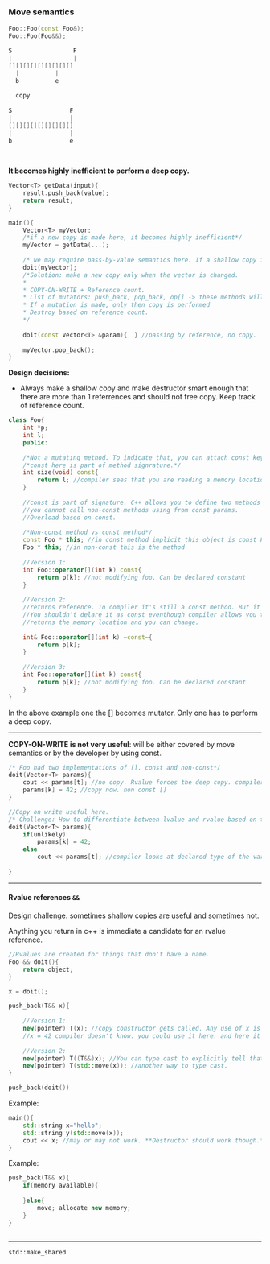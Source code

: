 ### Move semantics

```C++
Foo::Foo(const Foo&);
Foo::Foo(Foo&&);
```

```C++
S				  F	
|				  |
[][][][][][][][][]
  |			 |  
  b			 e
  
  copy
  
S				 F	
|				 |
[][][][][][][][][]
|				 |  
b				 e
  
  
```

**It becomes highly inefficient to perform a deep copy.**

```C++
Vector<T> getData(input){
	result.push_back(value);
	return result;
}

main(){
	Vector<T> myVector;
	/*if a new copy is made here, it becomes highly inefficient*/
	myVector = getData(...); 
	
	/* we may require pass-by-value semantics here. If a shallow copy is performed here, the original vector will be changed. */
	doit(myVector); 
	/*Solution: make a new copy only when the vector is changed. 
	*
	* COPY-ON-WRITE + Reference count. 
	* List of mutators: push_back, pop_back, op[] -> these methods will force deep copy.
	* If a mutation is made, only then copy is performed					
	* Destroy based on reference count.
	*/
	
	doit(const Vector<T> &param){  } //passing by reference, no copy.
	
	myVector.pop_back();
}
```

**Design decisions:**

* Always make a shallow copy and make destructor smart enough that there are more than 1 referrences and should not free copy. Keep track of reference count.

```C++
class Foo{
	int *p;
	int l;
	public:
	
	/*Not a mutating method. To indicate that, you can attach const keyword*/
	/*const here is part of method signrature.*/
	int size(void) const{
		return l; //compiler sees that you are reading a memory location.
	}
	
	//const is part of signature. C++ allows you to define two methods with const and without const
	//you cannot call non-const methods using from const params.
	//Overload based on const.
	
	/*Non-const method vs const method*/
	const Foo * this; //in const method implicit this object is const Foo
	Foo * this; //in non-const this is the method
	
	//Version 1:
	int Foo::operator[](int k) const{
		return p[k]; //not modifying foo. Can be declared constant
	}
	
	//Version 2:
	//returns reference. To compiler it's still a const method. But it is returning refernce and could be modified.
	//You shouldn't delare it as const eventhough compiler allows you to.
	//returns the memory location and you can change.
	
	int& Foo::operator[](int k) ~const~{
		return p[k]; 
	}
	
	//Version 3:
	int Foo::operator[](int k) const{
		return p[k]; //not modifying foo. Can be declared constant
	}	
}
```

In the above example one the [] becomes mutator. Only one has to perform a deep copy.
 
---
 
**COPY-ON-WRITE is not very useful**: will be either covered by move semantics or by the developer by using const.

```C++
/* Foo had two implementations of []. const and non-const*/
doit(Vector<T> params){
	cout << params[t]; //no copy. Rvalue forces the deep copy. compiler makes the wrong choice here, compiler doesn't see any const and sees params as a non-const. Enventhough the context required only Rvalue, compiler will choose non-const method.
	params[k] = 42; //copy now. non const []
}
```

```C++
//Copy on write useful here.
/* Challenge: How to differentiate between lvalue and rvalue based on the context. */
doit(Vector<T> params){
	if(unlikely)
		params[k] = 42;
	else
		cout << params[t]; //compiler looks at declared type of the variable.
	
}

```

---

#### Rvalue references `&&` 
Design challenge. sometimes shallow copies are useful and sometimes not. 

Anything you return in c++ is immediate a candidate for an rvalue reference.

```C++
//Rvalues are created for things that don't have a name.
Foo && doit(){ 
	return object;
}

x = doit();
```

```C++
push_back(T&& x){
			
	//Version 1:		
	new(pointer) T(x); //copy constructor gets called. Any use of x is an lvalue.
	//x = 42 compiler doesn't know. you could use it here. and here it becomes an lvalue
	
	//Version 2:
	new(pointer) T((T&&)x); //You can type cast to explicitly tell that it's a temp variable.
	new(pointer) T(std::move(x)); //another way to type cast.
}

push_back(doit())

```

Example:

```C++
main(){
	std::string x="hello";
	std::string y(std::move(x));
	cout << x; //may or may not work. **Destructor should work though.**
}

```

Example:

```C++
push_back(T&& x){
	if(memory available){
		
	}else{
		move; allocate new memory; 
	}
}



```

---

`std::make_shared`